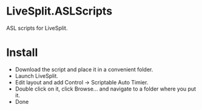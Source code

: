 # LiveSplit.ASLScripts
ASL scripts for LiveSplit.
# Install
* Download the script and place it in a convenient folder.
* Launch LiveSplit.
* Edit layout and add Control -> Scriptable Auto Timier.
* Double click on it, click Browse... and navigate to a folder where you put it.
* Done
